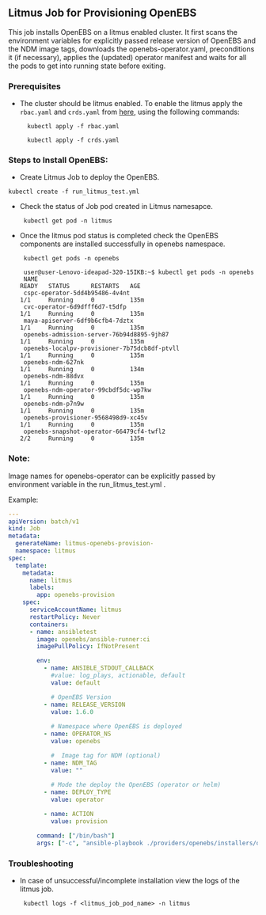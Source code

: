## Litmus Job for Provisioning OpenEBS

This job installs OpenEBS on a litmus enabled cluster. It first scans the environment variables for explicitly passed release version of OpenEBS and the NDM image tags, downloads the openebs-operator.yaml, preconditions it (if necessary), applies the (updated) operator manifest and waits for all the pods to get into running state before exiting. 

### Prerequisites

- The cluster should be litmus enabled. To enable the litmus apply the `rbac.yaml` and `crds.yaml` from [here](https://github.com/mayadata-io/litmus/tree/master/hack), using the following commands:

  ```
    kubectl apply -f rbac.yaml
  ```
  ```
    kubectl apply -f crds.yaml
  ```

### Steps to Install OpenEBS:

 - Create Litmus Job to deploy the OpenEBS.
  
  ```
  kubectl create -f run_litmus_test.yml
  ```

 - Check the status of Job pod created in Litmus namesapce.

    ```
     kubectl get pod -n litmus
    ```

 - Once the litmus pod status is completed check the OpenEBS components are installed successfully in openebs namespace.
     
    ```
     kubectl get pods -n openebs
    ```
    ```
     user@user-Lenovo-ideapad-320-15IKB:~$ kubectl get pods -n openebs
     NAME                                                              READY   STATUS      RESTARTS   AGE
     cspc-operator-5dd4b95486-4v4nt                                    1/1     Running     0          135m
     cvc-operator-6d9dfff6d7-t5dfp                                     1/1     Running     0          135m
     maya-apiserver-6df9b6cfb4-7dztx                                   1/1     Running     0          135m
     openebs-admission-server-76b94d8895-9jh87                         1/1     Running     0          135m
     openebs-localpv-provisioner-7b75dcb8df-ptvll                      1/1     Running     0          135m
     openebs-ndm-627nk                                                 1/1     Running     0          134m
     openebs-ndm-88dvx                                                 1/1     Running     0          135m
     openebs-ndm-operator-99cbdf5dc-wp7kw                              1/1     Running     0          135m
     openebs-ndm-p7n9w                                                 1/1     Running     0          135m
     openebs-provisioner-9568498d9-xc45v                               1/1     Running     0          135m
     openebs-snapshot-operator-66479cf4-twfl2                          2/2     Running     0          135m

   ```
  
### Note:

Image names for openebs-operator can be explicitly passed by environment variable in the run_litmus_test.yml .

Example:

```yaml
---
apiVersion: batch/v1
kind: Job
metadata:
  generateName: litmus-openebs-provision-
  namespace: litmus
spec:
  template:
    metadata:
      name: litmus
      labels:
        app: openebs-provision
    spec:
      serviceAccountName: litmus
      restartPolicy: Never
      containers:
      - name: ansibletest
        image: openebs/ansible-runner:ci
        imagePullPolicy: IfNotPresent

        env:
          - name: ANSIBLE_STDOUT_CALLBACK
            #value: log_plays, actionable, default
            value: default

            # OpenEBS Version
          - name: RELEASE_VERSION
            value: 1.6.0
            
            # Namespace where OpenEBS is deployed
          - name: OPERATOR_NS
            value: openebs

            #  Image tag for NDM (optional)
          - name: NDM_TAG
            value: ""
 
            # Mode the deploy the OpenEBS (operator or helm)
          - name: DEPLOY_TYPE
            value: operator

          - name: ACTION
            value: provision 

        command: ["/bin/bash"]
        args: ["-c", "ansible-playbook ./providers/openebs/installers/operator/openebs-provision/test.yml -i /etc/ansible/hosts -v; exit 0"]
```

### Troubleshooting
- In case of unsuccessful/incomplete installation view the logs of the litmus job.
   ```
    kubectl logs -f <litmus_job_pod_name> -n litmus
   ```

